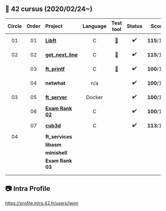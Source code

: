 ##  :notebook_with_decorative_cover: 42 cursus (2020/02/24~)

| Circle | Order | Project                                                      | Language |                          Test tool                           |       Status       |    Score    |    Pass    |  Level   |
| :----: | :---: | :----------------------------------------------------------- | :------: | :----------------------------------------------------------: | :----------------: | :---------: | :--------: | :------: |
|   01   |  01   | [**Libft**](https://github.com/jwon42/42cursus/tree/master/01_Libft) |    C     | [:link:](https://github.com/jwon42/42cursus/tree/master/01_Libft#link-test-tools-links) | :heavy_check_mark: | **115**/100 | 2020-04-16 |   1.03   |
|   02   |  02   | [**get_next_line**](https://github.com/jwon42/42cursus/tree/master/02_get_next_line) |    C     | [:link:](https://github.com/jwon42/42cursus/tree/master/02_get_next_line#link-test-tools-links) | :heavy_check_mark: | **115**/100 | 2020-04-17 |   1.48   |
|        |  03   | [**ft_printf**](https://github.com/jwon42/42cursus/tree/master/03_ft_printf) |    C     | [:link:](https://github.com/jwon42/42cursus/tree/master/03_ft_printf#link-test-tools-links) | :heavy_check_mark: | **100**/100 | 2020-05-04 |   1.88   |
|        |  04   | **netwhat**                                                  |   n/a    |                                                              | :heavy_check_mark: | **100**/100 | 2020-05-05 |   2.03   |
|   03   |  05   | [**ft_server**](https://github.com/jwon42/42cursus/tree/master/05_ft_server) |  Docker  |                                                              | :heavy_check_mark: | **100**/100 | 2020-05-07 |   2.30   |
|        |  06   | [**Exam Rank 02**](https://github.com/jwon42/42cursus/tree/master/06_exam_rank_02) |    C     |                                                              | :heavy_check_mark: | **100**/100 | 2020-06-02 |   2.30   |
|        |  07   | [**cub3d**](https://github.com/jwon42/42cursus/tree/master/07_cub3d) |    C     |                                                              | :heavy_check_mark: | **113**/100 | 2020-08-05 | **3.16** |
|   04   |       | **ft_services**                                              |          |                                                              |                    |             |            |          |
|        |       | **libasm**                                                   |          |                                                              |                    |             |            |          |
|        |       | **minishell**                                                |          |                                                              |                    |             |            |          |
|        |       | **Exam Rank 03**                                             |          |                                                              |                    |             |            |          |
|        |       |                                                              |          |                                                              |                    |             |            |          |
|        |       |                                                              |          |                                                              |                    |             |            |          |

## :camera: Intra Profile

https://profile.intra.42.fr/users/jwon

